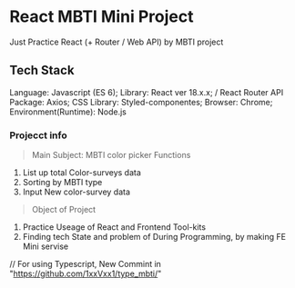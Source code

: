 # React MBTI Mini Project

Just Practice React (+ Router / Web API) by MBTI project

## Tech Stack

Language: Javascript (ES 6);
Library: React ver 18.x.x; / React Router
API Package: Axios;
CSS Library: Styled-componentes;
Browser: Chrome;
Environment(Runtime): Node.js

### Projecct info

> Main Subject: MBTI color picker
> Functions
 1. List up total Color-surveys data
 2. Sorting by MBTI type
 3. Input New color-survey data

> Object of Project
 1. Practice Useage of React and Frontend Tool-kits
 2. Finding tech State and problem of During Programming, by making FE Mini servise

// For using Typescript, New Commint in "https://github.com/1xxVxx1/type_mbti/"
